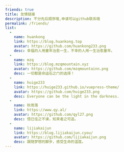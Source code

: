 ```yaml
---
friends: true
title: 友情链接
description: 不分先后顺序哦,申请可以github联系哦
permalink: /friends/
list: 
  - 
    name: huankong
    link: https://blog.huankong.top
    avatar: https://github.com/huankong233.png
    desc: 幸福的人用童年治愈一生，不幸的人用一生治愈童年。
  - 
    name: mzq
    link: https://blog.mzqmountain.xyz
    avatar: https://github.com/mzqmountainn.png
    desc: 一切都是命运石之门的选择！
  - 
    name: huige233
    link: https://huige233.github.io/vuepress-theme/
    avatar: https://github.com/huige233.png
    desc: Everyone can be the light in the darkness.
  - 
    name: 秋雨落
    link: https://www.qy.al/
    avatar: https://github.com/qyl27.png
    desc: 悟已往之不谏，知来者之可追。
  - 
    name: lijiakaijun
    link: https://blog.lijiakaijun.cyou/
    avatar: https://github.com/lijiakaijun.png
    desc: 跟随梦想的脚步，感受生命的温度。
---
```

